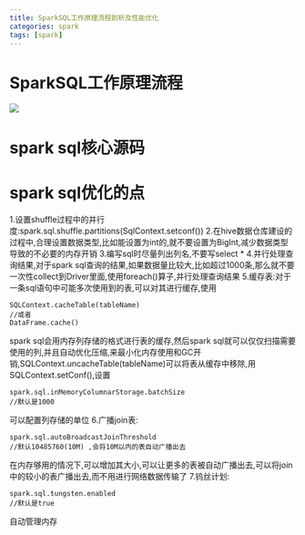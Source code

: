 ```yaml
---
title: SparkSQL工作原理流程剖析及性能优化
categories: spark  
tags: [spark]
---
```




# SparkSQL工作原理流程



![](http://ols7leonh.bkt.clouddn.com//assert/img/bigdata/spark从入门到精通_笔记/SparkSQL工作原理流程.png)



# spark sql核心源码






# spark sql优化的点

1.设置shuffle过程中的并行度:spark.sql.shuffle.partitions(SqlContext.setconf())
2.在hive数据仓库建设的过程中,合理设置数据类型,比如能设置为int的,就不要设置为BigInt,减少数据类型导致的不必要的内存开销
3.编写sql时尽量列出列名,不要写select *
4.并行处理查询结果,对于spark sql查询的结果,如果数据量比较大,比如超过1000条,那么就不要一次性collect到Driver里面,使用foreach()算子,并行处理查询结果
5.缓存表:对于一条sql语句中可能多次使用到的表,可以对其进行缓存,使用
```
SQLContext.cacheTable(tableName)
//或者
DataFrame.cache()
```
spark sql会用内存列存储的格式进行表的缓存,然后spark sql就可以仅仅扫描需要使用的列,并且自动优化压缩,来最小化内存使用和GC开销,SQLContext.uncacheTable(tableName)可以将表从缓存中移除,用SQLContext.setConf(),设置
```
spark.sql.inMemoryColumnarStorage.batchSize  
//默认是1000
```
可以配置列存储的单位
6.广播join表:
```
spark.sql.autoBroadcastJoinThreshold 
//默认10485760(10M) ,会将10M以内的表自动广播出去
```

在内存够用的情况下,可以增加其大小,可以让更多的表被自动广播出去,可以将join中的较小的表广播出去,而不用进行网络数据传输了
7.钨丝计划:
```
spark.sql.tungsten.enabled
//默认是true
```
自动管理内存



